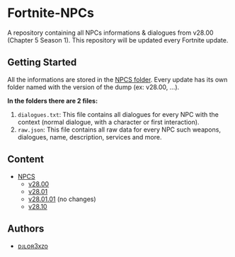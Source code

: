 # Fortnite-NPCs
A repository containing all NPCs informations & dialogues from v28.00 (Chapter 5 Season 1). This repository will be updated every Fortnite update.

## Getting Started
All the informations are stored in the [NPCS folder](./NPCS/). Every update has its own folder named with the version of the dump (ex: v28.00, ...).

**In the folders there are 2 files:**
1. `dialogues.txt`: This file contains all dialogues for every NPC with the context (normal dialogue, with a character or first interaction).
2. `raw.json`: This file contains all raw data for every NPC such weapons, dialogues, name, description, services and more.

## Content
- [NPCS](./NPCS/)
    - [v28.00](./NPCS/v28.00/)
    - [v28.01](./NPCS/v28.01/)
	- [v28.01.01](./NPCS/v28.01.01/) (no changes)
    - [v28.10](./NPCS/V28.10/)

## Authors
- [ᴅᴊʟᴏʀ3xᴢo](https://twitter.com/djlorenzouasset)